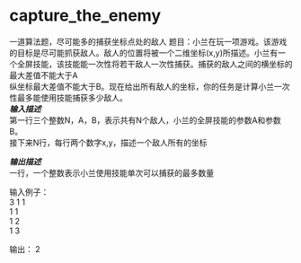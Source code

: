 # capture_the_enemy
一道算法题，尽可能多的捕获坐标点处的敌人
题目：小兰在玩一项游戏。该游戏的目标是尽可能抓获敌人。敌人的位置将被一个二维坐标(x,y)所描述。小兰有一个全屏技能，该技能能一次性将若干敌人一次性捕获。捕获的敌人之间的横坐标的最大差值不能大于A  
纵坐标最大差值不能大于B。现在给出所有敌人的坐标，你的任务是计算小兰一次性最多能使用技能捕获多少敌人。  
***输入描述***  
第一行三个整数N，A，B，表示共有N个敌人，小兰的全屏技能的参数A和参数B。  
接下来N行，每行两个数字x,y，描述一个敌人所有的坐标

***输出描述***  
一行，一个整数表示小兰使用技能单次可以捕获的最多数量

输入例子：  
3 1 1  
1 1   
1 2   
1 3  

输出：
2
